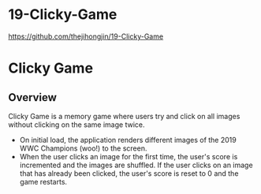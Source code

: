 # 19-Clicky-Game
https://github.com/thejihongjin/19-Clicky-Game

# Clicky Game
## Overview
Clicky Game is a memory game where users try and click on all images without clicking on the same image twice.

* On initial load, the application renders different images of the 2019 WWC Champions (woo!) to the screen.
* When the user clicks an image for the first time, the user's score is incremented and the images are shuffled. If the user clicks on an image that has already been clicked, the user's score is reset to 0 and the game restarts.